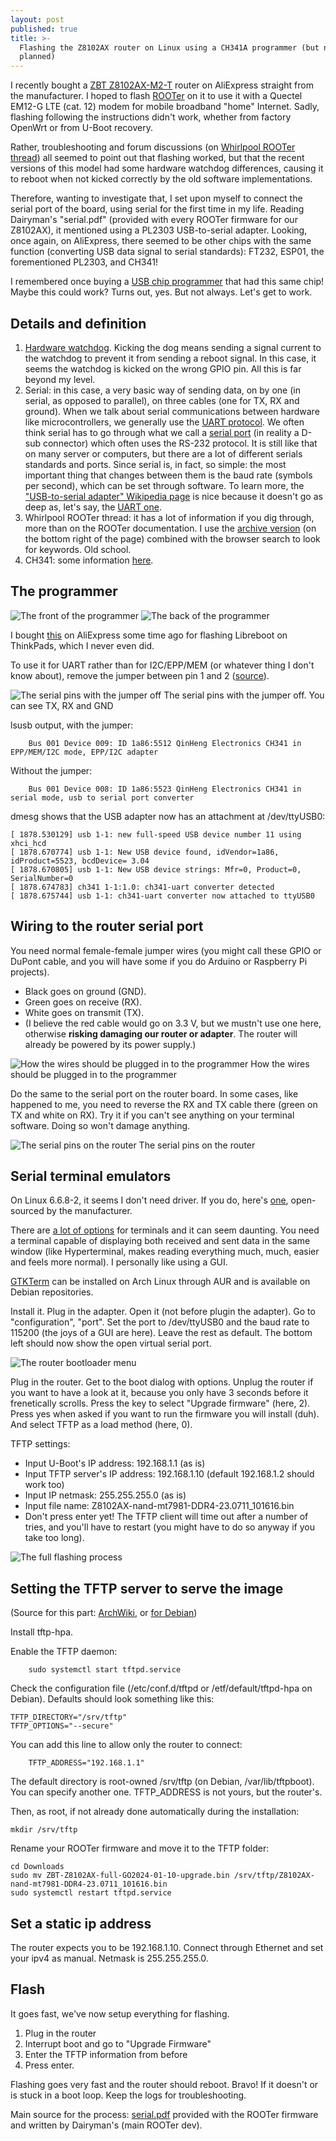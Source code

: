 ```yaml
---
layout: post
published: true
title: >-
  Flashing the Z8102AX router on Linux using a CH341A programmer (but not as
  planned)
---
```


I recently bought a [ZBT Z8102AX-M2-T](https://www.aliexpress.com/item/1005006081764535.html) router on AliExpress straight from the manufacturer. I hoped to flash [ROOTer](https://www.ofmodemsandmen.com/about.html) on it to use it with a Quectel EM12-G LTE (cat. 12) modem for mobile broadband "home" Internet. Sadly, flashing following the instructions didn't work, whether from factory OpenWrt or from U-Boot recovery.

Rather, troubleshooting and forum discussions (on [Whirlpool ROOTer thread](https://forums.whirlpool.net.au/thread/3vx1k1r3)) all seemed to point out that flashing worked, but that the recent versions of this model had some hardware watchdog differences, causing it to reboot when not kicked correctly by the old software implementations.

Therefore, wanting to investigate that, I set upon myself to connect the serial port of the board, using serial for the first time in my life. Reading Dairyman's "serial.pdf" (provided with every ROOTer firmware for our Z8102AX), it mentioned using a PL2303 USB-to-serial adapter. Looking, once again, on AliExpress, there seemed to be other chips with the same function (converting USB data signal to serial standards): FT232, ESP01, the forementioned PL2303, and CH341!

I remembered once buying a [USB chip programmer](https://en.wikipedia.org/wiki/Programmer_(hardware)) that had this same chip! Maybe this could work? Turns out, yes. But not always. Let's get to work.

## Details and definition

1. [Hardware watchdog](https://stackoverflow.com/questions/18845464/what-is-the-difference-between-hardware-watchdog-and-software-watchdog#18852690). Kicking the dog means sending a signal current to the watchdog to prevent it from sending a reboot signal. In this case, it seems the watchdog is kicked on the wrong GPIO pin. All this is far beyond my level.
2. Serial: in this case, a very basic way of sending data, on by one (in serial, as opposed to parallel), on three cables (one for TX, RX and ground). When we talk about serial communications between hardware like microcontrollers, we generally use the [UART protocol](https://stackoverflow.com/questions/18845464/what-is-the-difference-between-hardware-watchdog-and-software-watchdog#18852690). We often think serial has to go through what we call a [serial port](https://en.wikipedia.org/wiki/Serial_port) (in reality a D-sub connector) which often uses the RS-232 protocol. It is still like that on many server or computers, but there are a lot of different serials standards and ports. Since serial is, in fact, so simple: the most important thing that changes between them is the baud rate (symbols per second), which can be set through software. To learn more, the ["USB-to-serial adapter" Wikipedia page](https://en.wikipedia.org/wiki/USB-to-serial_adapter) is nice because it doesn't go as deep as, let's say, the [UART one](https://en.wikipedia.org/wiki/Universal_asynchronous_receiver-transmitter).
3. Whirlpool ROOTer thread: it has a lot of information if you dig through, more than on the ROOTer documentation. I use the [archive version](https://forums.whirlpool.net.au/archive/3vx1k1r3-42) (on the bottom right of the page) combined with the browser search to look for keywords. Old school.
4. CH341: some information [here](http://www.zoobab.com/ch341-usb-spi-i2c-uart-isp-dongle).

## The programmer

![The front of the programmer]({{site.baseurl}}/images/front-programmer.jpg)
![The back of the programmer]({{site.baseurl}}/images/back-programmer.jpg)

I bought [this](https://www.aliexpress.com/item/32725360255.html?spm=a2g0o.order_list.order_list_main.673.742e1802ZWtxu2) on AliExpress some time ago for flashing Libreboot on ThinkPads, which I never even did.

To use it for UART rather than for I2C/EPP/MEM (or whatever thing I don't know about), remove the jumper between pin 1 and 2 ([source](https://unix.stackexchange.com/a/726789)).

![The serial pins with the jumper off]({{site.baseurl}}/images/serial-pins-jumper-off.jpg)
The serial pins with the jumper off. You can see TX, RX and GND

lsusb output, with the jumper:

        Bus 001 Device 009: ID 1a86:5512 QinHeng Electronics CH341 in EPP/MEM/I2C mode, EPP/I2C adapter

Without the jumper:

        Bus 001 Device 008: ID 1a86:5523 QinHeng Electronics CH341 in serial mode, usb to serial port converter

dmesg shows that the USB adapter now has an attachment at /dev/ttyUSB0:

```
[ 1878.530129] usb 1-1: new full-speed USB device number 11 using xhci_hcd
[ 1878.670774] usb 1-1: New USB device found, idVendor=1a86, idProduct=5523, bcdDevice= 3.04
[ 1878.670805] usb 1-1: New USB device strings: Mfr=0, Product=0, SerialNumber=0
[ 1878.674783] ch341 1-1:1.0: ch341-uart converter detected
[ 1878.675744] usb 1-1: ch341-uart converter now attached to ttyUSB0
```

## Wiring to the router serial port

You need normal female-female jumper wires (you might call these GPIO or DuPont cable, and you will have some if you do Arduino or Raspberry Pi projects).

* Black goes on ground (GND).
* Green goes on receive (RX).
* White goes on transmit (TX).
* (I believe the red cable would go on 3.3 V, but we mustn't use one here, otherwise **risking damaging our router or adapter**. The router will already be powered by its power supply.)

![How the wires should be plugged in to the programmer]({{site.baseurl}}/images/serial-wires-in.jpg)
How the wires should be plugged in to the programmer

Do the same to the serial port on the router board. In some cases, like happened to me, you need to reverse the RX and TX cable there (green on TX and white on RX). Try it if you can't see anything on your terminal software. Doing so won't damage anything.

![The serial pins on the router]({{site.baseurl}}/images/serial-pins-on-router.jpg)
The serial pins on the router

## Serial terminal emulators

On Linux 6.6.8-2, it seems I don't need driver. If you do, here's [one](https://github.com/juliagoda/CH341SER/), open-sourced by the manufacturer.

There are [a lot of options](https://wiki.archlinux.org/title/Working_with_the_serial_console#Making_Connections) for terminals and it can seem daunting. You need a terminal capable of displaying both received and sent data in the same window (like Hyperterminal, makes reading everything much, much, easier and feels more normal). I personally like using a GUI.

[GTKTerm](https://github.com/Jeija/gtkterm) can be installed on Arch Linux through AUR and is available on Debian repositories.

Install it. Plug in the adapter. Open it (not before plugin the adapter). Go to "configuration", "port". Set the port to /dev/ttyUSB0 and the baud rate to 115200 (the joys of a GUI are here). Leave the rest as default. The bottom left should now show the open virtual serial port.

![The router bootloader menu]({{site.baseurl}}/images/gtkterm-boot-menu.png)

Plug in the router. Get to the boot dialog with options. Unplug the router if you want to have a look at it, because you only have 3 seconds before it frenetically scrolls. Press the key to select "Upgrade firmware" (here, 2). Press yes when asked if you want to run the firmware you will install (duh). And select TFTP as a load method (here, 0).

TFTP settings:

* Input U-Boot's IP address: 192.168.1.1 (as is)
* Input TFTP server's IP address: 192.168.1.10 (default 192.168.1.2 should work too)
* Input IP netmask: 255.255.255.0 (as is)
* Input file name: Z8102AX-nand-mt7981-DDR4-23.0711_101616.bin
* Don't press enter yet! The TFTP client will time out after a number of tries, and you'll have to restart (you might have to do so anyway if you take too long).

![The full flashing process]({{site.baseurl}}/images/gtkterm-boot-flash.png)

## Setting the TFTP server to serve the image

(Source for this part: [ArchWiki](https://wiki.archlinux.org/title/TFTP), or [for Debian](https://www.baeldung.com/linux/tftp-server-install-configure-test))

Install tftp-hpa.

Enable the TFTP daemon:

        sudo systemctl start tftpd.service

Check the configuration file (/etc/conf.d/tftpd or /etf/default/tftpd-hpa on Debian). Defaults should look something like this:

```
TFTP_DIRECTORY="/srv/tftp"
TFTP_OPTIONS="--secure"
```

You can add this line to allow only the router to connect:

        TFTP_ADDRESS="192.168.1.1"

The default directory is root-owned /srv/tftp (on Debian, /var/lib/tftpboot). You can specify another one. TFTP_ADDRESS is not yours, but the router's.

Then, as root, if not already done automatically during the installation:

	mkdir /srv/tftp

Rename your ROOTer firmware and move it to the TFTP folder:

```
cd Downloads
sudo mv ZBT-Z8102AX-full-GO2024-01-10-upgrade.bin /srv/tftp/Z8102AX-nand-mt7981-DDR4-23.0711_101616.bin
sudo systemctl restart tftpd.service
```

## Set a static ip address

The router expects you to be 192.168.1.10. Connect through Ethernet and set your ipv4 as manual. Netmask is 255.255.255.0.

## Flash

It goes fast, we've now setup everything for flashing.

1. Plug in the router
2. Interrupt boot and go to "Upgrade Firmware"
3. Enter the TFTP information from before
4. Press enter.

Flashing goes very fast and the router should reboot. Bravo! If it doesn't or is stuck in a boot loop. Keep the logs for troubleshooting.

Main source for the process: [serial.pdf](https://drive.google.com/file/d/1GUGRfvt9YVS397LVy_amv2xJzWs29JGa/view?usp=drivesdk) provided with the ROOTer firmware and written by Dairyman's (main ROOTer dev).
